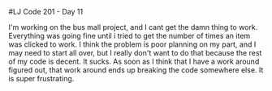 #LJ Code 201 - Day 11

I'm working on the bus mall project, and I cant get the damn thing to work. Everything was going fine until i tried to get the number of times an item was clicked to work. I think the problem is poor planning on my part, and I may need to start all over, but I really don't want to do that because the rest of my code is decent. It sucks. As soon as I think that I have a work around figured out, that work around ends up breaking the code somewhere else. It is super frustrating.
